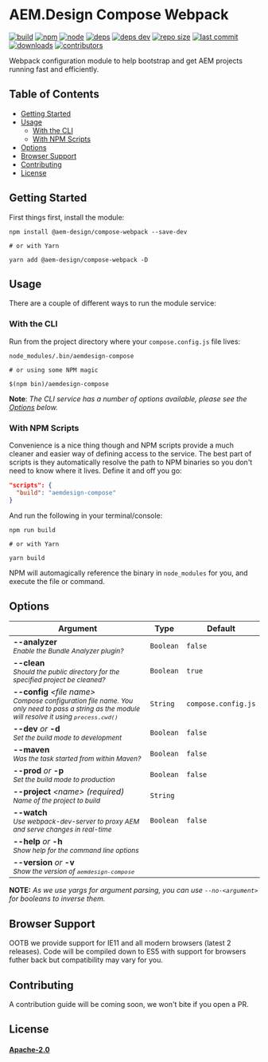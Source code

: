 # AEM.Design Compose Webpack

[build]: https://github.com/aem-design/npm-compose-webpack/workflows/Build/badge.svg
[build-url]: https://github.com/aem-design/npm-compose-webpack/actions?workflow=Build
[npm]: https://img.shields.io/npm/v/@aem-design/compose-webpack.svg
[npm-url]: https://npmjs.com/package/@aem-design/compose-webpack
[node]: https://img.shields.io/node/v/@aem-design/compose-webpack.svg
[node-url]: https://nodejs.org
[deps]: https://david-dm.org/aem-design/npm-compose-webpack.svg
[deps-url]: https://david-dm.org/aem-design/npm-compose-webpack
[deps-dev]: https://david-dm.org/aem-design/npm-compose-webpack/dev-status.svg
[deps-dev-url]: https://david-dm.org/aem-design/npm-compose-webpack?type=dev
[repo-size]: https://img.shields.io/github/repo-size/aem-design/npm-compose-webpack
[repo-size-url]: https://github.com/aem-design/npm-compose-webpack
[last-commit]: https://img.shields.io/github/last-commit/aem-design/npm-compose-webpack
[last-commit-url]: https://github.com/aem-design/npm-compose-webpack
[downloads]: https://img.shields.io/npm/dm/@aem-design/compose-webpack.svg
[contributors]: https://img.shields.io/github/contributors/aem-design/npm-compose-webpack.svg
[contributors-url]: https://github.com/aem-design/npm-compose-webpack/graphs/contributors

[![build][build]][build-url]
[![npm][npm]][npm-url]
[![node][node]][node-url]
[![deps][deps]][deps-url]
[![deps dev][deps-dev]][deps-dev-url]
[![repo size][repo-size]][repo-size-url]
[![last commit][last-commit]][last-commit-url]
[![downloads][downloads]][npm-url]
[![contributors][contributors]][contributors-url]

Webpack configuration module to help bootstrap and get AEM projects running fast and efficiently.

## Table of Contents
- [Getting Started](#getting-started)
- [Usage](#usage)
  - [With the CLI](#with-the-cli)
  - [With NPM Scripts](#with-npm-scripts)
- [Options](#support)
- [Browser Support](#browser-support)
- [Contributing](#contributing)
- [License](#license)

## Getting Started
First things first, install the module:

```console
npm install @aem-design/compose-webpack --save-dev

# or with Yarn

yarn add @aem-design/compose-webpack -D
```

## Usage
There are a couple of different ways to run the module service:

### With the CLI
Run from the project directory where your `compose.config.js` file lives:

```console
node_modules/.bin/aemdesign-compose

# or using some NPM magic

$(npm bin)/aemdesign-compose
```

**Note**: _The CLI service has a number of options available, please see the [Options](#options) below._

### With NPM Scripts
Convenience is a nice thing though and NPM scripts provide a much cleaner and easier way of defining access to the service. The best part of scripts is they automatically resolve the path to NPM binaries so you don't need to know where it lives. Define it and off you go:

```json
"scripts": {
  "build": "aemdesign-compose"
}
```

And run the following in your terminal/console:

```console
npm run build

# or with Yarn

yarn build
```

NPM will automagically reference the binary in `node_modules` for you, and execute the file or command.

## Options
| Argument | Type | Default |
| ---      | ---  | --- |
| **--analyzer**<br><sub>_Enable the Bundle Analyzer plugin?_</sub> | `Boolean` | `false` |
| **--clean**<br><sub>_Should the public directory for the specified project be cleaned?_</sub> | `Boolean` | `true` |
| **--config** _&lt;file name&gt;_<br><sub>_Compose configuration file name. You only need to pass a string as the module will resolve it using `process.cwd()`_</sub> | `String` | `compose.config.js` |
| **--dev** _or_ **-d**<br><sub>_Set the build mode to development_</sub> | `Boolean` | `false` |
| **--maven**<br><sub>_Was the task started from within Maven?_</sub> | `Boolean` | `false` |
| **--prod** _or_ **-p**<br><sub>_Set the build mode to production_</sub> | `Boolean` | `false` |
| **--project** _&lt;name&gt;_ _(required)_<br><sub>_Name of the project to build_</sub> | `String` |
| **--watch**<br><sub>_Use webpack-dev-server to proxy AEM and serve changes in real-time_</sub> | `Boolean` | `false` |
| **--help** _or_ **-h**<br><sub>_Show help for the command line options_</sub> |
| **--version** _or_ **-v**<br><sub>_Show the version of `aemdesign-compose`_</sub> |

**NOTE:** _As we use yargs for argument parsing, you can use `--no-<argument>` for booleans to inverse them._

## Browser Support
OOTB we provide support for IE11 and all modern browsers (latest 2 releases). Code will be compiled down to ES5 with support for browsers futher back but compatibility may vary for you.

## Contributing
A contribution guide will be coming soon, we won't bite if you open a PR.

## License

#### [Apache-2.0](./LICENSE)
